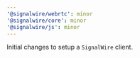 ```yaml
---
'@signalwire/webrtc': minor
'@signalwire/core': minor
'@signalwire/js': minor
---
```


Initial changes to setup a `SignalWire` client.
